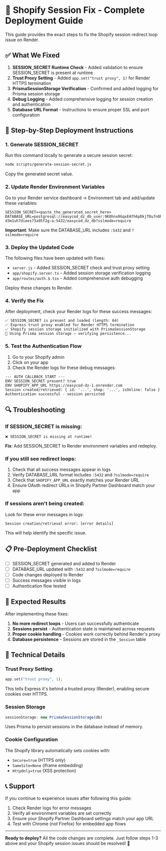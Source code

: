 # 🚀 Shopify Session Fix - Complete Deployment Guide

This guide provides the exact steps to fix the Shopify session redirect loop issue on Render.

## ✅ What We Fixed

1. **SESSION_SECRET Runtime Check** - Added validation to ensure SESSION_SECRET is present at runtime
2. **Trust Proxy Setting** - Added `app.set("trust proxy", 1)` for Render HTTPS termination
3. **PrismaSessionStorage Verification** - Confirmed and added logging for Prisma session storage
4. **Debug Logging** - Added comprehensive logging for session creation and authentication
5. **Database URL Format** - Instructions to ensure proper SSL and port configuration

## 🔧 Step-by-Step Deployment Instructions

### 1. Generate SESSION_SECRET

Run this command locally to generate a secure session secret:

```bash
node scripts/generate-session-secret.js
```

Copy the generated secret value.

### 2. Update Render Environment Variables

Go to your Render service dashboard → Environment tab and add/update these variables:

```
SESSION_SECRET=<paste_the_generated_secret_here>
DATABASE_URL=postgresql://easycod_dz_db_user:9K8hnx0GqxEAfh6pDkjTOufnOhd8iXNk@dpg-d3m1uh7diees73a95f2g-a:5432/easycod_dz_db?sslmode=require
```

**Important**: Make sure the DATABASE_URL includes `:5432` and `?sslmode=require`

### 3. Deploy the Updated Code

The following files have been updated with fixes:

- `server.js` - Added SESSION_SECRET check and trust proxy setting
- `app/shopify.server.ts` - Added session storage verification logging
- `app/routes/auth.$.tsx` - Added comprehensive auth debugging

Deploy these changes to Render.

### 4. Verify the Fix

After deployment, check your Render logs for these success messages:

```
✅ SESSION_SECRET is present and loaded (length: 64)
✅ Express trust proxy enabled for Render HTTPS termination
✅ Shopify session storage initialized with PrismaSessionStorage
🧠 Using Prisma session storage — verifying persistence...
```

### 5. Test the Authentication Flow

1. Go to your Shopify admin
2. Click on your app
3. Check the Render logs for these debug messages:

```
--- AUTH CALLBACK START ---
ENV SESSION_SECRET present? true
ENV SHOPIFY_APP_URL https://easycod-dz-1.onrender.com
Session created/retrieved: { id: '...', shop: '...', isOnline: false }
Authentication successful - session persisted
```

## 🔍 Troubleshooting

### If SESSION_SECRET is missing:
```
❌ SESSION_SECRET is missing at runtime!
```
**Fix**: Add SESSION_SECRET to Render environment variables and redeploy.

### If you still see redirect loops:
1. Check that all success messages appear in logs
2. Verify DATABASE_URL format includes `:5432` and `?sslmode=require`
3. Check that `SHOPIFY_APP_URL` exactly matches your Render URL
4. Ensure OAuth redirect URLs in Shopify Partner Dashboard match your app

### If sessions aren't being created:
Look for these error messages in logs:
```
Session creation/retrieval error: [error details]
```
This will help identify the specific issue.

## 📋 Pre-Deployment Checklist

- [ ] SESSION_SECRET generated and added to Render
- [ ] DATABASE_URL updated with `:5432` and `?sslmode=require`
- [ ] Code changes deployed to Render
- [ ] Success messages visible in logs
- [ ] Authentication flow tested

## 🎯 Expected Results

After implementing these fixes:

1. **No more redirect loops** - Users can successfully authenticate
2. **Sessions persist** - Authentication state is maintained across requests
3. **Proper cookie handling** - Cookies work correctly behind Render's proxy
4. **Database persistence** - Sessions are stored in the `_Session` table

## 🔧 Technical Details

### Trust Proxy Setting
```js
app.set("trust proxy", 1);
```
This tells Express it's behind a trusted proxy (Render), enabling secure cookies over HTTPS.

### Session Storage
```ts
sessionStorage: new PrismaSessionStorage(db)
```
Uses Prisma to persist sessions in the database instead of memory.

### Cookie Configuration
The Shopify library automatically sets cookies with:
- `Secure=true` (HTTPS only)
- `SameSite=None` (iframe embedding)
- `HttpOnly=true` (XSS protection)

## 📞 Support

If you continue to experience issues after following this guide:

1. Check Render logs for error messages
2. Verify all environment variables are set correctly
3. Ensure your Shopify Partner Dashboard settings match your app URL
4. Test with Chrome (not Firefox) for embedded app flows

---

**Ready to deploy?** All the code changes are complete. Just follow steps 1-3 above and your Shopify session issues should be resolved! 🚀

